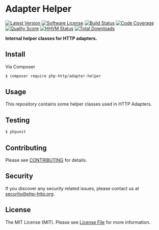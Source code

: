 # Adapter Helper

[![Latest Version](https://img.shields.io/github/release/php-http/adapter-helper.svg?style=flat-square)](https://github.com/php-http/adapter-helper/releases)
[![Software License](https://img.shields.io/badge/license-MIT-brightgreen.svg?style=flat-square)](LICENSE)
[![Build Status](https://img.shields.io/travis/php-http/adapter-helper.svg?style=flat-square)](https://travis-ci.org/php-http/adapter-helper)
[![Code Coverage](https://img.shields.io/scrutinizer/coverage/g/php-http/adapter-helper.svg?style=flat-square)](https://scrutinizer-ci.com/g/php-http/adapter-helper)
[![Quality Score](https://img.shields.io/scrutinizer/g/php-http/adapter-helper.svg?style=flat-square)](https://scrutinizer-ci.com/g/php-http/adapter-helper)
[![HHVM Status](https://img.shields.io/hhvm/php-http/adapter-helper.svg?style=flat-square)](http://hhvm.h4cc.de/package/php-http/adapter-helper)
[![Total Downloads](https://img.shields.io/packagist/dt/php-http/adapter-helper.svg?style=flat-square)](https://packagist.org/packages/php-http/adapter-helper)

**Internal helper classes for HTTP adapters.**


## Install

Via Composer

``` bash
$ composer require php-http/adapter-helper
```


## Usage

This repository contains some helper classes used in HTTP Adapters.


## Testing

``` bash
$ phpunit
```


## Contributing

Please see [CONTRIBUTING](CONTRIBUTING.md) for details.


## Security

If you discover any security related issues, please contact us at [security@php-http.org](mailto:security@php-http.org).


## License

The MIT License (MIT). Please see [License File](LICENSE) for more information.
